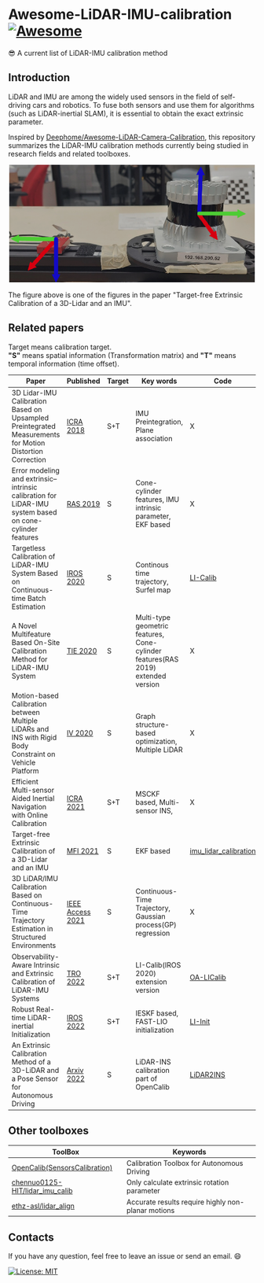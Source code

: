 # Awesome-LiDAR-IMU-calibration [![Awesome](https://awesome.re/badge.svg)](https://awesome.re)    

:sunglasses: A current list of LiDAR-IMU calibration method

## Introduction  

LiDAR and IMU are among the widely used sensors in the field of self-driving cars and robotics. To fuse both sensors and use them for algorithms (such as LiDAR-inertial SLAM), it is essential to obtain the exact extrinsic parameter.  

Inspired by [Deephome/Awesome-LiDAR-Camera-Calibration](https://github.com/Deephome/Awesome-LiDAR-Camera-Calibration), this repository summarizes the LiDAR-IMU calibration methods currently being studied in research fields and related toolboxes.  

<p align="center"><img src="figure.png" width = "500" ></p>  
The figure above is one of the figures in the paper "Target-free Extrinsic Calibration of a 3D-Lidar and an IMU".

## Related papers  
Target means calibration target.  
**"S"** means spatial information (Transformation matrix) and **"T"** means temporal information (time offset).  

|Paper|Published|Target|Key words|Code|  
| --- | --- | --- | --- | --- |
|3D Lidar-IMU Calibration Based on Upsampled Preintegrated Measurements for Motion Distortion Correction|[ICRA 2018](https://ieeexplore.ieee.org/document/8460179)|S+T|IMU Preintegration, Plane association|X|  
|Error modeling and extrinsic–intrinsic calibration for LiDAR-IMU system based on cone-cylinder features|[RAS 2019](https://www.sciencedirect.com/science/article/pii/S092188901730636X)|S| Cone-cylinder features, IMU intrinsic parameter, EKF based  |X|  
|Targetless Calibration of LiDAR-IMU System Based on Continuous-time Batch Estimation|[IROS 2020](https://ieeexplore.ieee.org/abstract/document/9341405)|S|Continous time trajectory, Surfel map|[LI-Calib](https://github.com/APRIL-ZJU/lidar_IMU_calib)| 
|A Novel Multifeature Based On-Site Calibration Method for LiDAR-IMU System|[TIE 2020](https://ieeexplore.ieee.org/abstract/document/8924904)|S|Multi-type geometric features, Cone-cylinder features(RAS 2019) extended version  |X|  
|Motion-based Calibration between Multiple LiDARs and INS with Rigid Body Constraint on Vehicle Platform|[IV 2020](https://ieeexplore.ieee.org/abstract/document/9304532)|S|Graph structure-based optimization, Multiple LiDAR |X|  
|Efficient Multi-sensor Aided Inertial Navigation with Online Calibration|[ICRA 2021](https://ieeexplore.ieee.org/abstract/document/9561254)|S+T|MSCKF based, Multi-sensor INS,  |X|  
|Target-free Extrinsic Calibration of a 3D-Lidar and an IMU|[MFI 2021](https://ieeexplore.ieee.org/abstract/document/9591180)|S|EKF based|[imu_lidar_calibration](https://github.com/unmannedlab/imu_lidar_calibration)|  
|3D LiDAR/IMU Calibration Based on Continuous-Time Trajectory Estimation in Structured Environments|[IEEE Access 2021](https://ieeexplore.ieee.org/abstract/document/9543701)|S|Continuous-Time Trajectory, Gaussian process(GP) regression|X|  
|Observability-Aware Intrinsic and Extrinsic Calibration of LiDAR-IMU Systems|[TRO 2022](https://ieeexplore.ieee.org/abstract/document/9787062)|S+T|LI-Calib(IROS 2020) extension version|[OA-LICalib](https://github.com/APRIL-ZJU/OA-LICalib)|  
|Robust Real-time LiDAR-inertial Initialization|[IROS 2022](https://arxiv.org/abs/2202.11006)|S+T|IESKF based, FAST-LIO initialization|[LI-Init](https://github.com/hku-mars/LiDAR_IMU_Init)|  
|An Extrinsic Calibration Method of a 3D-LiDAR and a Pose Sensor for Autonomous Driving|[Arxiv 2022](https://arxiv.org/pdf/2209.07694.pdf)|S|LiDAR-INS calibration part of OpenCalib|[LiDAR2INS](https://github.com/OpenCalib/LiDAR2INS)|  

## Other toolboxes  

|ToolBox|Keywords|
| --- | --- |
|[OpenCalib(SensorsCalibration)](https://github.com/PJLab-ADG/SensorsCalibration)|Calibration Toolbox for Autonomous Driving|  
|[chennuo0125-HIT/lidar_imu_calib](https://github.com/chennuo0125-HIT/lidar_imu_calib)|Only calculate extrinsic rotation parameter|
|[ethz-asl/lidar_align](https://github.com/ethz-asl/lidar_align)|Accurate results require highly non-planar motions|  

## Contacts  

If you have any question, feel free to leave an issue or send an email. :smile:

[![License: MIT](https://img.shields.io/badge/License-MIT-yellow.svg)](https://opensource.org/licenses/MIT)  
